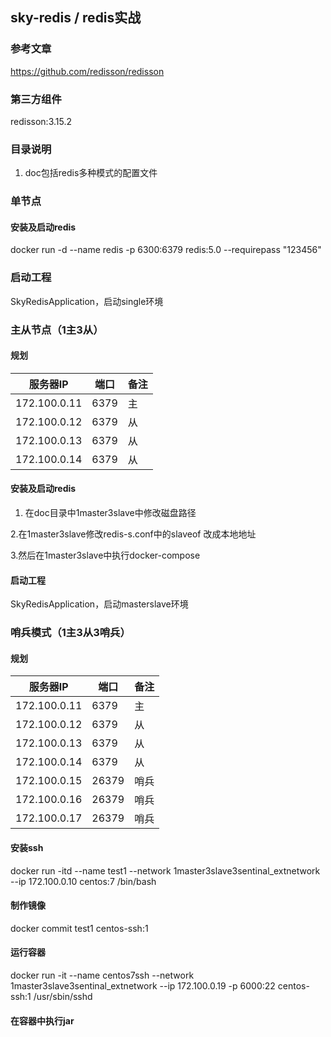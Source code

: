 ## sky-redis / redis实战
### 参考文章
https://github.com/redisson/redisson

### 第三方组件
redisson:3.15.2

### 目录说明
1. doc包括redis多种模式的配置文件

### 单节点
#### 安装及启动redis
docker run -d --name redis -p 6300:6379 redis:5.0 --requirepass "123456"

### 启动工程
SkyRedisApplication，启动single环境

### 主从节点（1主3从）
#### 规划

|  服务器IP | 端口 | 备注  |
| ---- | ---- | ---- |
| 172.100.0.11    |  6379 | 主   |
| 172.100.0.12     | 6379 | 从   |
| 172.100.0.13     | 6379 | 从   |
| 172.100.0.14     | 6379 | 从   |

#### 安装及启动redis
1. 在doc目录中1master3slave中修改磁盘路径
   
2.在1master3slave修改redis-s.conf中的slaveof 改成本地地址

3.然后在1master3slave中执行docker-compose

#### 启动工程
SkyRedisApplication，启动masterslave环境

### 哨兵模式（1主3从3哨兵）
#### 规划

|  服务器IP | 端口 | 备注  |
| ---- | ---- | ---- |
| 172.100.0.11    |  6379 | 主   |
| 172.100.0.12     | 6379 | 从   |
| 172.100.0.13     | 6379 | 从   |
| 172.100.0.14     | 6379 | 从   |
| 172.100.0.15     | 26379 | 哨兵   |
| 172.100.0.16     | 26379 | 哨兵   |
| 172.100.0.17     | 26379 | 哨兵   |

#### 安装ssh
docker run -itd --name test1 --network 1master3slave3sentinal_extnetwork --ip 172.100.0.10 centos:7 /bin/bash

#### 制作镜像
docker commit test1 centos-ssh:1

#### 运行容器
docker run -it --name centos7ssh --network 1master3slave3sentinal_extnetwork --ip 172.100.0.19 -p 6000:22 centos-ssh:1 /usr/sbin/sshd

#### 在容器中执行jar